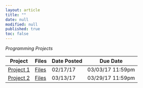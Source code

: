 ```yaml
---
layout: article
title: ""
date: null
modified: null
published: true
toc: false
---
```


*Programming Projects*  
    
Project | Files | Date Posted | Due Date  
---------- | ----- | ----------- | --------
[Project 1](http://enee351.github.io/projects/project1/project1.pdf) | [Files](http://enee351.github.io/projects/project1/files.zip)  | 02/17/17        | 03/03/17 11:59pm  
[Project 2](http://enee351.github.io/projects/project2/project2.pdf) | [Files](http://enee351.github.io/projects/project2/project2.zip)  | 03/13/17        | 03/29/17 11:59pm  


<!---
Project | Date Posted | Due Date
---------- | ----------- | --------
[Project 1](http://enee351.github.io/projects/project1.pdf) | 02/20/16         | 03/02/16 11:59pm
[Project 2](http://enee351.github.io/projects/project2.pdf) | 03/13/16         | 03/25/16 11:59pm
[Project 3](http://enee351.github.io/projects/project3.pdf) | 04/17/16         | 04/27/16 11:59pm
[Project 4](http://enee351.github.io/projects/project4.pdf) | 05/06/16         | 05/17/16 11:59pm
-->
